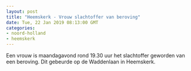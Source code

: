 ```yaml
---
layout: post
title: "Heemskerk - Vrouw slachtoffer van beroving"
date: Tue, 22 Jan 2019 08:13:00 GMT
categories: 
- noord-holland 
- heemskerk 
---
```


Een vrouw is maandagavond rond 19.30 uur het slachtoffer geworden van een beroving. Dit gebeurde op de Waddenlaan in Heemskerk.
